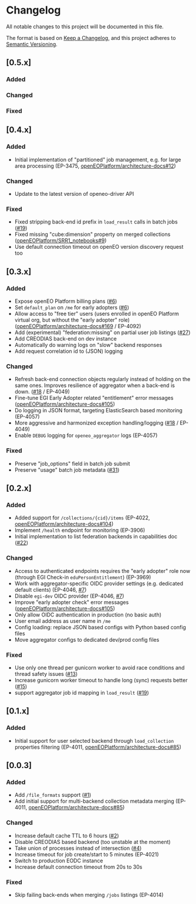 # Changelog

All notable changes to this project will be documented in this file.

The format is based on [Keep a Changelog](https://keepachangelog.com/en/1.0.0/),
and this project adheres to [Semantic Versioning](https://semver.org/spec/v2.0.0.html).

## [0.5.x]

### Added

### Changed

### Fixed

## [0.4.x]

### Added

- Initial implementation of "partitioned" job management, e.g. for large area processing (EP-3475, [openEOPlatform/architecture-docs#12](https://github.com/openEOPlatform/architecture-docs/issues/12))

### Changed

- Update to the latest version of openeo-driver API

### Fixed

- Fixed stripping back-end id prefix in `load_result` calls in batch jobs ([#19](https://github.com/Open-EO/openeo-aggregator/issues/19))
- Fixed missing "cube:dimension" property on merged collections ([openEOPlatform/SRR1_notebooks#9](https://github.com/openEOPlatform/SRR1_notebooks/issues/9))
- Use default connection timeout on openEO version discovery request too


## [0.3.x]

### Added

- Expose openEO Platform billing plans ([#6](https://github.com/Open-EO/openeo-aggregator/issues/6))
- Set `default_plan` on `/me` for early adopters ([#6](https://github.com/Open-EO/openeo-aggregator/issues/6))
- Allow access to "free tier" users (users enrolled in openEO Platform virtual org, but without the "early adopter" role) ([openEOPlatform/architecture-docs#169](https://github.com/openEOPlatform/architecture-docs/issues/169) / EP-4092)
- Add (experimental) "federation:missing" on partial user job listings ([#27](https://github.com/Open-EO/openeo-aggregator/issues/27))
- Add CREODIAS back-end on dev instance
- Automatically do warning logs on "slow" backend responses
- Add request correlation id to (JSON) logging

### Changed

- Refresh back-end connection objects regularly instead of holding on the same ones.
  Improves resilience of aggregator when a back-end is down. ([#18](https://github.com/Open-EO/openeo-aggregator/issues/18) / EP-4049)
- Fine-tune EGI Early Adopter related "entitlement" error messages ([openEOPlatform/architecture-docs#105](https://github.com/openEOPlatform/architecture-docs/issues/105))
- Do logging in JSON format, targeting ElasticSearch based monitoring (EP-4057)
- More aggressive and harmonized exception handling/logging ([#18](https://github.com/Open-EO/openeo-aggregator/issues/18) / EP-4049)
- Enable `DEBUG` logging for `openeo_aggregator` logs (EP-4057)

### Fixed

- Preserve "job_options" field in batch job submit
- Preserve "usage" batch job metadata ([#31](https://github.com/Open-EO/openeo-aggregator/issues/31))



## [0.2.x]

### Added

- Added support for `/collections/{cid}/items` (EP-4022, [openEOPlatform/architecture-docs#104](https://github.com/openEOPlatform/architecture-docs/issues/104))
- Implement `/health` endpoint for monitoring (EP-3906)
- Initial implementation to list federation backends in capabilities doc ([#22](https://github.com/Open-EO/openeo-aggregator/issues/22))

### Changed

- Access to authenticated endpoints requires the "early adopter" role now (through EGI Check-in `eduPersonEntitlement`) (EP-3969)
- Work with aggregator-specific OIDC provider settings (e.g. dedicated default clients) (EP-4046, [#7](https://github.com/Open-EO/openeo-aggregator/issues/7))
- Disable `egi-dev` OIDC provider (EP-4046, [#7](https://github.com/Open-EO/openeo-aggregator/issues/7))
- Improve "early adopter check" error messages ([openEOPlatform/architecture-docs#105](https://github.com/openEOPlatform/architecture-docs/issues/105))
- Only allow OIDC authentication in production (no basic auth)
- User email address as user name in `/me`
- Config loading: replace JSON based configs with Python based config files
- Move aggregator configs to dedicated dev/prod config files

### Fixed

- Use only one thread per gunicorn worker to avoid race conditions and thread safety issues ([#13](https://github.com/Open-EO/openeo-aggregator/issues/13))
- Increase gunicorn worker timeout to handle long (sync) requests better ([#15](https://github.com/Open-EO/openeo-aggregator/issues/15))
- support aggregator job id mapping in `load_result` ([#19](https://github.com/Open-EO/openeo-aggregator/issues/19))



## [0.1.x]

### Added
- Initial support for user selected backend through `load_collection` properties filtering (EP-4011, [openEOPlatform/architecture-docs#85](https://github.com/openEOPlatform/architecture-docs/issues/85))


## [0.0.3]

### Added 

- Add `/file_formats` support ([#1](https://github.com/Open-EO/openeo-aggregator/issues/1))
- Add initial support for multi-backend collection metadata merging (EP-4011, [openEOPlatform/architecture-docs#85](https://github.com/openEOPlatform/architecture-docs/issues/85))

### Changed

- Increase default cache TTL to 6 hours ([#2](https://github.com/Open-EO/openeo-aggregator/issues/2))
- Disable CREODIAS based backend (too unstable at the moment)
- Take union of processes instead of intersection ([#4](https://github.com/Open-EO/openeo-aggregator/issues/4))
- Increase timeout for job create/start to 5 minutes (EP-4021)
- Switch to production EODC instance
- Increase default connection timeout from 20s to 30s 

### Fixed

- Skip failing back-ends when merging `/jobs` listings (EP-4014)
